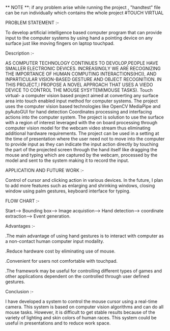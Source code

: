 
** NOTE **: if any problem arise while running the project , "handtest" file can be run individually which contains the whole project                                                                               #TOUCH VIRTUAL

PROBLEM STATEMENT :-

To develop artificial intelligence based computer program that can provide input to the computer systems 
by using hand a pointing device on any surface just like moving fingers on laptop touchpad.

Description :-

AS COMPUTER TECHNOLOGY CONTINUES TO DEVOLOP,PEOPLE HAVE SMALLER ELECTRONIC DEVICES.
INCREASINGLY WE ARE RECOGNIZING THE IMPORTANCE OF HUMAN COMPUTING INTERACTIONS(HCI), AND INPARTICULAR VISION-BASED GESTURE AND OBJECT RECOGNITION.
IN THIS PROJECT,I PROPOSE A NOVEL APPROACH THAT USES A VIEDO DEVICE TO CONTROL THE MOUSE SYSYTEM(MOUSE TASKS).
Touch virtual- a computer vision based project aimed at converting any surface area into touch enabled input method for computer systems. 
The project uses the computer vision based technologies like OpenCV MediaPipe and pyAutoGUI for hand detection Coordinates processing and 
interfacing actions into the computer system. The project is solution to use the surface with a region of interest leveraged with the on 
board processing through computer vision model for the webcam video stream thus eliminating additional hardware requirements. 
The project can be used in a setting at the time of presentation where the user need not to move into the computer to provide input as 
they can indicate the input action directly by touching the part of the projected screen through the hand itself like dragging the 
mouse and typing which are captured by the webcam, processed by the model and sent to the system making it to record the input.

APPLICATION AND FUTURE WORK :-

Control of cursor and clicking action in various devices.
In the future, I plan to add more features such as enlarging and shrinking windows, closing window using palm gestures, keyboard interface for typing.

FLOW CHART :-

 Start--> Bounding box--> Image acquistion--> Hand detection--> coordinate extraction--> Event generation.

Advantages :-

.The main advantage of using hand gestures is to interact with computer as a non-contact human computer input modality.

.Reduce hardware cost by eliminating use of mouse.

.Convenient for users not comfortable with touchpad.

.The framework may be useful for controlling different types of games and other applications dependent on the controlled through user defined gestures.

Conclusion :-

I have developed a system to control the mouse cursor using a real-time camera.
This system is based on computer vision algorithms and can do all mouse tasks.
However, it is difficult to get stable results because of the variety of lighting and skin colors of human races.
This system could be useful in presentations and to reduce work space.




